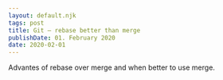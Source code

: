 ```yaml
---
layout: default.njk
tags: post
title: Git — rebase better than merge
publishDate: 01. February 2020
date: 2020-02-01
---
```


Advantes of rebase over merge and when better to use merge.
